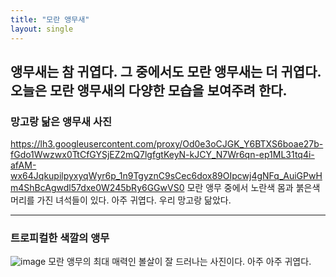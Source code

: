 ```yaml
---
title: "모란 앵무새"
layout: single
---
```


앵무새는 참 귀엽다. 그 중에서도 모란 앵무새는 더 귀엽다. 오늘은 모란 앵무새의 다양한 모습을 보여주려 한다. 
---
### 망고랑 닮은 앵무새 사진 
https://lh3.googleusercontent.com/proxy/Od0e3oCJGK_Y6BTXS6boae27b-fGdo1Wwzwx0TtCfGYSjEZ2mQ7lgfgtKeyN-kJCY_N7Wr6qn-ep1ML31tq4i-afAM-wx64JqkupilpyxyqWyr6p_1n9TgyznC9sCec6dox89OIpcwj4gNFq_AuiGPwHm4ShBcAgwdl57dxe0W245bRy6GGwVS0
모란 앵무 중에서 노란색 몸과 붉은색 머리를 가진 녀석들이 있다. 아주 귀엽다. 우리 망고랑 닮았다. 

---
### 트로피컬한 색깔의 앵무 
![image](https://user-images.githubusercontent.com/79955855/118218896-53064e80-b4b3-11eb-8f26-1599f4d91ea1.png)
모란 앵무의 최대 매력인 볼살이 잘 드러나는 사진이다. 아주 아주 귀엽다.


